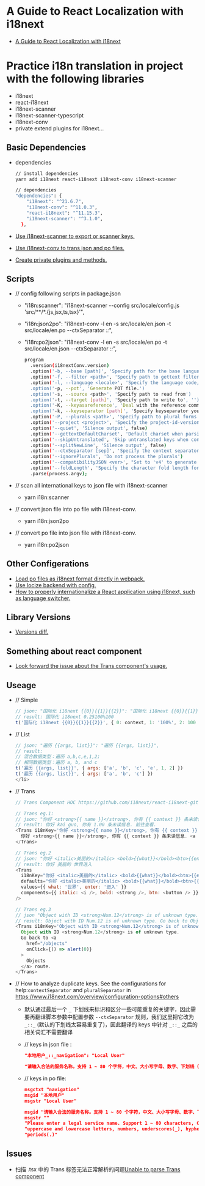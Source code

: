 
# A Guide to React Localization with i18next

- [A Guide to React Localization with i18next](https://phrase.com/blog/posts/localizing-react-apps-with-i18next)

# Practice i18n translation in project with the following libraries

- i18next
- react-i18next
- i18next-scanner
- i18next-scanner-typescript
- i18next-conv
- private extend plugins for i18next...

## Basic Dependencies

- dependencies

  ```sh
  // install dependencies
  yarn add i18next react-i18next i18next-conv i18next-scanner

  // dependencies
  "dependencies": {
      "i18next": "^21.6.7",
      "i18next-conv": "^11.0.3",
      "react-i18next": "^11.15.3",
      "i18next-scanner": "^3.1.0",
    },
  ```

- [Use i18next-scanner to export or scanner keys.](https://github.com/i18next/i18next-scanner)
- [Use i18next-conv to trans json and po files.](<https://github.com/i18next/i18next-gettext-converter>)
- [Create private plugins and methods.](https://www.i18next.com/misc/creating-own-plugins#create-a-private-method-to-initialize-your-plugin)

## Scripts

- // config following scripts in package.json
  - "i18n:scanner": "i18next-scanner --config src/locale/config.js 'src/**/*.{js,jsx,ts,tsx}'",
  - "i18n:json2po": "i18next-conv -l en -s src/locale/en.json -t src/locale/en.po --ctxSeparator _::_",
  - "i18n:po2json": "i18next-conv -l en -s src/locale/en.po -t src/locale/en.json --ctxSeparator _::_",

    ```bash
    program
      .version(i18nextConv.version)
      .option('-b, --base [path]', 'Specify path for the base language file. only take effect with -K option', '')
      .option('-f, --filter <path>', 'Specify path to gettext filter')
      .option('-l, --language <locale>', 'Specify the language code, eg. \'en\'')
      .option('-p, --pot', 'Generate POT file.')
      .option('-s, --source <path>', 'Specify path to read from')
      .option('-t, --target [path]', 'Specify path to write to', '')
      .option('-K, --keyasareference', 'Deal with the reference comment as a key', false)
      .option('-k, --keyseparator [path]', 'Specify keyseparator you want to use, defaults to ##', '##')
      .option('-P, --plurals <path>', 'Specify path to plural forms definitions')
      .option('--project <project>', 'Specify the project-id-version when converting json to gettext')
      .option('--quiet', 'Silence output', false)
      .option('--gettextDefaultCharset', 'Default charset when parsing gettext files with gettext-parser', 'UTF-8')
      .option('--skipUntranslated', 'Skip untranslated keys when converting into json', false)
      .option('--splitNewLine', 'Silence output', false)
      .option('--ctxSeparator [sep]', 'Specify the context separator', '_')
      .option('--ignorePlurals', 'Do not process the plurals')
      .option('--compatibilityJSON <ver>', "Set to 'v4' to generate i18next@21 compatible json files")
      .option('--foldLength', 'Specify the character fold length for strings', 76)
      .parse(process.argv);
    ```

- // scan all international keys to json file with i18next-scanner
  - yarn i18n:scanner

- // convert json file into po file with i18next-conv.
  - yarn i18n:json2po

- // convert po file into json file with i18next-conv.
  - yarn i18n:po2json

## Other Configerations

- [Load po files as i18next format directly in webpack.](https://github.com/queicherius/i18next-po-loader)
- [Use locize backend with config.](https://github.com/locize/react-tutorial)
- [How to properly internationalize a React application using i18next, such as language switcher.](https://dev.to/adrai/how-to-properly-internationalize-a-react-application-using-i18next-3hdb)

## Library Versions

- [Versions diff.](https://react.i18next.com/latest/migrating-v9-to-v10)

## Something about react component

- [Look forward the issue about the Trans component's usage.](https://stackoverflow.com/questions/55000798/react-i18next-and-replacing-placeholder-keys-with-components)

## Useage

- // Simple

  ```javascript
  // json: "国际化 i18next {{0}}{{1}}{{2}}": "国际化 i18next {{0}}{{1}}{{2}}"
  // result: 国际化 i18next 0.25100%100
  t('国际化 i18next {{0}}{{1}}{{2}}', { 0: context, 1: '100%', 2: 100 })
  ```

- // List

  ```javascript
  // json: "遍历 {{args, list}}": "遍历 {{args, list}}",
  // result: 
  // 混合数据类型：遍历 a,b,c,e,1,2; 
  // 相同数据类型：遍历 a, b, and c
  t('遍历 {{args, list}}', { args: ['a', 'b', 'c', 'e', 1, 2] })
  t('遍历 {{args, list}}', { args: ['a', 'b', 'c'] })
  </li>
  ````

- // Trans

  ```javascript
  // Trans Component HOC https://github.com/i18next/react-i18next-gitbook/blob/master/latest/trans-component.md

  // Trans eg.1: 
  // json: "你好 <strong>{{ name }}</strong>, 你有 {{ context }} 条未读信息. <a href=\"http://baidu.com\">前往查看</a>": "你好 <1><0>{{name}}</0></1>, 你有 <3>{{context}}</3> 条未读信息. <5>前往查看</5>.",
  // result: 你好 kai guo, 你有 1.00 条未读信息. 前往查看.
  <Trans i18nKey='你好 <strong>{{ name }}</strong>, 你有 {{ context }} 条未读信息. <a href="http://baidu.com">前往查看</a>' count={context * 100}>
    你好 <strong>{{ name }}</strong>, 你有 {{ context }} 条未读信息. <a href="http://baidu.com">前往查看</a>.
  </Trans>

  // Trans eg.2
  // json: "你好 <italic>美丽的</italic> <bold>{{what}}</bold><btn>{{enter}}</btn>": "你好 <italic>美丽的</italic> <bold>{{what}}</bold><btn>{{enter}}</btn>"
  // result: 你好 美丽的 世界进入
  <Trans
    i18nKey="你好 <italic>美丽的</italic> <bold>{{what}}</bold><btn>{{enter}}</btn>" // optional -> fallbacks to defaults if not provided
    defaults="你好 <italic>美丽的</italic> <bold>{{what}}</bold><btn>{{enter}}</btn>" // optional defaultValue
    values={{ what: '世界', enter: '进入' }}
    components={{ italic: <i />, bold: <strong />, btn: <button /> }}
  />

  // Trans eg.3
  // json "Object with ID <strong>Num.12</strong> is of unknown type.Go back to <a href=\"/objects\" onClick={() => alert(0)}>Objects</a> route.": "Object with ID <1>Num.12</1> is of unknown type. Go back to <3>Objects</3> route.",
  // result: Object with ID Num.12 is of unknown type. Go back to Objects route.
  <Trans i18nKey='Object with ID <strong>Num.12</strong> is of unknown type.Go back to <a href="/objects" onClick={() => alert(0)}>Objects</a> route.'>
    Object with ID <strong>Num.12</strong> is of unknown type.
    Go back to <a
      href="/objects"
      onClick={() => alert(0)}
    >
      Objects
    </a> route.
  </Trans>
  ```

- // How to analyze duplicate keys. See the configurations for help:`contextSeparator` and `pluralSeparator` in <https://www.i18next.com/overview/configuration-options#others>
  - 默认通过最后一个 `_` 下划线来标识和区分一些可能重复的关键字，因此需要再翻译脚本参数中配置参数 `--ctxSeparator` 规则，我们这里把它改为 `_::_` (默认的下划线太容易重复了)，因此翻译的 keys 中针对 `_::_` 之后的相关词汇不需要翻译
  - // keys in json file :
  
    ```json
    "本地用户_::_navigation": "Local User"

    "请输入合法的服务名称。支持 1 ~ 80 个字符，中文、大小写字母、数字、下划线（_）、连字符（-）和句点（.）": "Please enter a legal service name. Support 1 ~ 80 characters, Chinese, uppercase and lowercase letters, numbers, underscores(_), hyphens(-) and periods(.)",
    ```

  - // keys in po file:

    ```json
    msgctxt "navigation"
    msgid "本地用户"
    msgstr "Local User"

    msgid "请输入合法的服务名称。支持 1 ~ 80 个字符，中文、大小写字母、数字、下划线（_）、连字符（-）和句点（.）"
    msgstr ""
    "Please enter a legal service name. Support 1 ~ 80 characters, Chinese, "
    "uppercase and lowercase letters, numbers, underscores(_), hyphens(-) and "
    "periods(.)"

    ```

## Issues

- 扫描 .tsx 中的 Trans 标签无法正常解析的问题[Unable to parse Trans component](https://github.com/i18next/i18next-scanner/issues/189)
